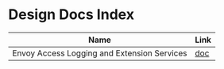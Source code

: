 # Design Docs Index

| Name                                        | Link                                                                                                    |
| ------------------------------------------- | ------------------------------------------------------------------------------------------------------- |
| Envoy Access Logging and Extension Services | [doc](https://docs.google.com/document/d/1CZo79XlSBgwr2dOrbR1YDYzPveuk6lr6cAIkl75rW3g/edit?usp=sharing) |
